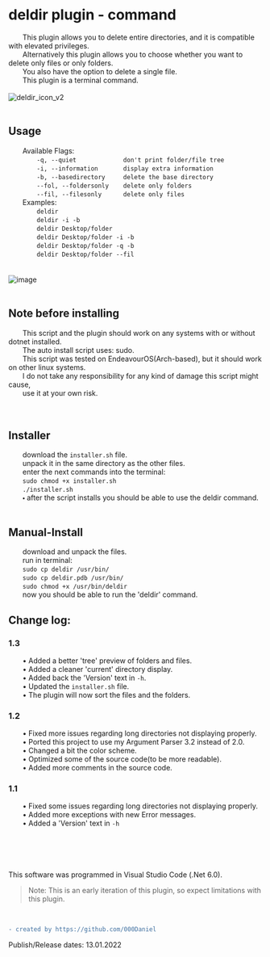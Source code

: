 # deldir plugin - command
    This plugin allows you to delete entire directories, and it is compatible with elevated privileges. <br />
    Alternatively this plugin allows you to choose whether you want to delete only files or only folders. <br />
    You also have the option to delete a single file. <br />
    This plugin is a terminal command. <br />
<br />
![deldir_icon_v2](https://user-images.githubusercontent.com/90350173/152388050-206c530a-65b7-46fe-8320-337451f9b3b1.png)
<br />
<br />
## Usage
    Available Flags: <br />
        `-q, --quiet             don't print folder/file tree` <br />
        `-i, --information       display extra information` <br />
        `-b, --basedirectory     delete the base directory` <br />
        `--fol, --foldersonly    delete only folders` <br />
        `--fil, --filesonly      delete only files` <br />
    Examples: <br />
        `deldir` <br />
        `deldir -i -b` <br />
        `deldir Desktop/folder` <br />
        `deldir Desktop/folder -i -b` <br />
        `deldir Desktop/folder -q -b` <br />
        `deldir Desktop/folder --fil` <br />
<br />
<br />
![image](https://user-images.githubusercontent.com/90350173/152392515-d915103a-a575-4366-92db-58d03ec2c0a2.png)
<br />
<br />
## Note before installing
    This script and the plugin should work on any systems with or without dotnet installed. <br />
    The auto install script uses: sudo. <br />
    This script was tested on EndeavourOS(Arch-based), but it should work on other linux systems. <br />
    I do not take any responsibility for any kind of damage this script might cause, <br />
    use it at your own risk.<br />
<br />
<br />
## Installer
    download the `installer.sh` file.<br />
    unpack it in the same directory as the other files. <br />
    enter the next commands into the terminal: <br />
    `sudo chmod +x installer.sh`<br />
    `./installer.sh`<br />
    🞄 after the script installs you should be able to use the deldir command.<br />
<br />
## Manual-Install
    download and unpack the files.<br />
    run in terminal: <br />
    `sudo cp deldir /usr/bin/` <br />
    `sudo cp deldir.pdb /usr/bin/` <br />
    `sudo chmod +x /usr/bin/deldir` <br />
    now you should be able to run the 'deldir' command. <br />
## Change log:
### 1.3
    • Added a better 'tree' preview of folders and files. <br />
    • Added a cleaner 'current' directory display. <br />
    • Added back the 'Version' text in `-h`. <br />
    • Updated the `installer.sh` file. <br />
    • The plugin will now sort the files and the folders. <br />
### 1.2
    • Fixed more issues regarding long directories not displaying properly. <br />
    • Ported this project to use my Argument Parser 3.2 instead of 2.0. <br />
    • Changed a bit the color scheme. <br />
    • Optimized some of the source code(to be more readable). <br />
    • Added more comments in the source code. <br />
### 1.1
    • Fixed some issues regarding long directories not displaying properly. <br />
    • Added more exceptions with new Error messages. <br />
    • Added a 'Version' text in `-h` <br />
<br />
<br />
<br />
<br />
<br />
This software was programmed in Visual Studio Code (.Net 6.0).
> Note: This is an early iteration of this plugin, so expect limitations with this plugin.
<br />

```diff
- created by https://github.com/000Daniel
```
Publish/Release dates: 13.01.2022 <br />
